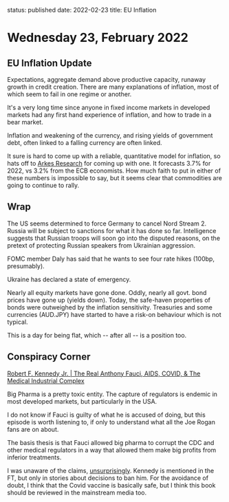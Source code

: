 status: published
date: 2022-02-23
title: EU Inflation

# Wednesday 23, February 2022

## EU Inflation Update

Expectations, aggregate demand above productive capacity, runaway growth in credit creation. There are many explanations of inflation, most of which seem to fail in one regime or another.

It's a very long time since anyone in fixed income markets in developed markets had any first hand experience of inflation, and how to trade in a bear market.

Inflation and weakening of the currency, and rising yields of government debt, often linked to a falling currency are often linked. 

It sure is hard to come up with a reliable, quantitative model for inflation, so hats off to [Arkes Research](https://arkesresearch.substack.com/p/eu-inflation-update-013?utm_source=url)
for coming up with one.
It forecasts 3.7% for 2022, vs 3.2% from the ECB economists.
How much faith to put in either of these numbers is impossible to say, 
but it seems clear that commodities are going to continue to rally.

## Wrap

The US seems determined to force Germany to cancel Nord Stream 2. 
Russia will be subject to sanctions for what it has done so far.
Intelligence suggests that Russian troops will soon go into the disputed reasons, on the pretext of protecting Russian speakers from Ukrainian aggression.

FOMC member Daly has said that he wants to see four rate hikes (100bp, presumably).

Ukraine has declared a state of emergency.

Nearly all equity markets have gone done.
Oddly, nearly all govt. bond prices have gone up (yields down).
Today, the safe-haven properties of bonds were outweighed by the inflation sensitivity.
Treasuries and some currencies (AUD.JPY) have started to have a risk-on behaviour which is not typical.

This is a day for being flat, which -- after all -- is a position too.


## Conspiracy Corner

[Robert F. Kennedy Jr. | The Real Anthony Fauci, AIDS, COVID, & The Medical Industrial Complex](https://www.thehighersidechats.com/robert-f-kennedy-jr-the-real-anthony-fauci-aids-covid-the-medical-industrial-complex/)

Big Pharma is a pretty toxic entity. The capture of regulators is endemic in most developed markets, but particularly in the USA.

I do not know if Fauci is guilty of what he is accused of doing, but this episode is worth listening to, if only to understand what all the Joe Rogan fans are on about.

The basis thesis is that Fauci allowed big pharma to corrupt the CDC and other medical regulators in a way that allowed them make big profits from inferior treatments.

I was unaware of the claims, [unsurprisingly](https://www.washingtontimes.com/news/2021/dec/2/publisher-blasts-total-media-blackout-robert-kenne/). Kennedy is mentioned in the FT, but only in stories about decisions to ban him.
For the avoidance of doubt, I think that the Covid vaccine is basically safe, but I think this book should be reviewed in the mainstream media too.
